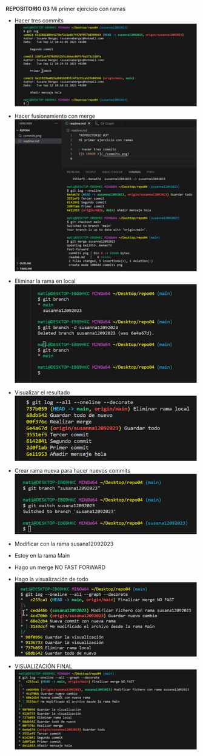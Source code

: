 **REPOSITORIO 03**
Mi primer ejercicio con ramas

- Hacer tres commits
![X ERROR X](./commits.png)

- Hacer fusionamiento con merge
![X ERROR X](./merge.png)

- Eliminar la rama en local
![X ERROR X](./eliminarRamaLocal.png)

- Visualizar el resultado
![X ERROR X](./visualizarResultado.png)


- Crear rama nueva para hacer nuevos commits
![X ERROR X](./nuevaRamaEjercicio5.png)

- Modificar con la rama susana12092023

- Estoy en la rama Main

- Hago un merge NO FAST FORWARD


- Hago la visualización de todo
![X ERROR X](./visualizarResultadoNoFast.png)

- VISUALIZACIÓN FINAL
![X ERROR X](./visualizacionTodo.png)

